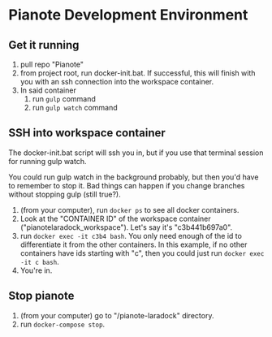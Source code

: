 Pianote Development Environment
================================================

Get it running
-------------------------------------------------

1. pull repo "Pianote"
2. from project root, run docker-init.bat. If successful, this will finish with you with an ssh connection into the workspace container.
3. In said container
	1. run ```gulp``` command
	1. run ```gulp watch``` command

SSH into workspace container
--------------------------------------------------

The docker-init.bat script will ssh you in, but if you use that terminal session for running gulp watch.

You could run gulp watch in the background probably, but then you'd have to remember to stop it. Bad things can happen if you change branches without stopping gulp (still true?).

1. (from your computer), run ```docker ps``` to see all docker containers.
2. Look at the "CONTAINER ID" of the workspace container ("pianotelaradock_workspace"). Let's say it's "c3b441b697a0".
3. run ```docker exec -it c3b4 bash```. You only need enough of the id to differentiate it from the other containers. In this example, if no other containers have ids starting with "c", then you could just run ```docker exec -it c bash```.
4. You're in.

Stop pianote
------------------------------------------

1. (from your computer) go to "/pianote-laradock" directory.
2. run ```docker-compose stop```.